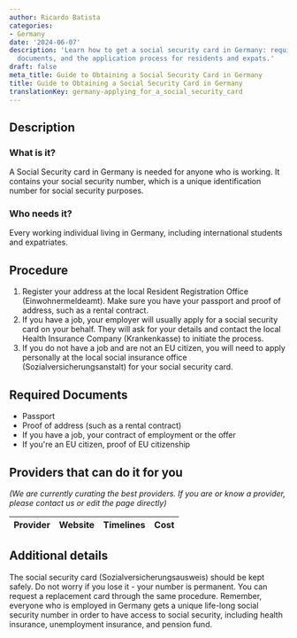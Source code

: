 ```yaml
---
author: Ricardo Batista
categories:
- Germany
date: '2024-06-07'
description: 'Learn how to get a social security card in Germany: requirements, necessary
  documents, and the application process for residents and expats.'
draft: false
meta_title: Guide to Obtaining a Social Security Card in Germany
title: Guide to Obtaining a Social Security Card in Germany
translationKey: germany-applying_for_a_social_security_card
---
```


## Description
### What is it?
A Social Security card in Germany is needed for anyone who is working. It contains your social security number, which is a unique identification number for social security purposes.

### Who needs it?
Every working individual living in Germany, including international students and expatriates.

## Procedure
1. Register your address at the local Resident Registration Office (Einwohnermeldeamt). Make sure you have your passport and proof of address, such as a rental contract.
2. If you have a job, your employer will usually apply for a social security card on your behalf. They will ask for your details and contact the local Health Insurance Company (Krankenkasse) to initiate the process.
3. If you do not have a job and are not an EU citizen, you will need to apply personally at the local social insurance office (Sozialversicherungsanstalt) for your social security card.

## Required Documents
- Passport
- Proof of address (such as a rental contract)
- If you have a job, your contract of employment or the offer
- If you're an EU citizen, proof of EU citizenship

## Providers that can do it for you

_(We are currently curating the best providers. If you are or know a provider, please contact us or edit the page directly)_

| Provider        |     Website     |     Timelines    |       Cost      |
| --------------- | --------------- |  :-------------: | :-------------: |

## Additional details
The social security card (Sozialversicherungsausweis) should be kept safely. Do not worry if you lose it - your number is permanent. You can request a replacement card through the same procedure. Remember, everyone who is employed in Germany gets a unique life-long social security number in order to have access to social security, including health insurance, unemployment insurance, and pension fund.